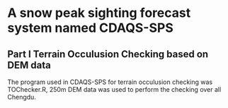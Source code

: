 # A snow peak sighting forecast system named CDAQS-SPS  
## Part I Terrain Occulusion Checking based on DEM data
The program used in CDAQS-SPS for terrain occulusion checking was TOChecker.R, 250m DEM data was used to perform the checking over all Chengdu.
